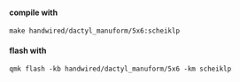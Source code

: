 #### compile with

`make handwired/dactyl_manuform/5x6:scheiklp`


#### flash with 

`qmk flash -kb handwired/dactyl_manuform/5x6 -km scheiklp`
